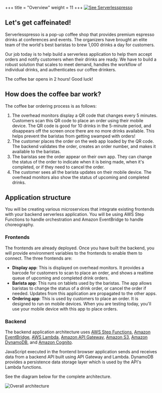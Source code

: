 +++
title = "Overview"
weight = 11
+++
[![See Serverlesspresso](/images/play.png)](https://youtu.be/M6lPZCRCsyA)

## Let's get caffeinated!

Serverlesspresso is a pop-up coffee shop that provides premium espresso drinks at conferences and events. The organizers have brought an elite team of the world's best baristas to brew 1,000 drinks a day for customers.

Our job today is to help build a serverless application to help them accept orders and notify customers when their drinks are ready. We have to build a robust solution that scales to meet demand, handles the workflow of individual drinks, and authenticates our coffee drinkers.

The coffee bar opens in 2 hours! Good luck!

## How does the coffee bar work?

The coffee bar ordering process is as follows:
1. The overhead monitors display a QR code that changes every 5 minutes. Customers scan this QR code to place an order using their mobile device. The QR code is good for 10 drinks in the 5-minute period, and disappears off the screen once there are no more drinks available. This helps prevent the baristas from getting swamped with orders!
2. The customer places the order on the web app loaded by the QR code. The backend validates the order, creates an order number, and makes it available to the baristas.
3. The baristas see the order appear on their own app. They can change the status of the order to indicate when it is being made, when it's completed, or if they need to cancel the order.
4. The customer sees all the barista updates on their mobile device. The overhead monitors also show the status of upcoming and completed drinks.

## Application structure

You will be creating various microservices that integrate existing frontends with your backend serverless application. You will be using AWS Step Functions to handle orchestration and Amazon EventBridge to handle choreography.

### Frontends

The frontends are already deployed. Once you have built the backend, you will provide environment variables to the frontends to enable them to connect. The three frontends are:

* **Display app**: This is displayed on overhead monitors. It provides a barcode for customers to scan to place an order, and shows a realtime queue of upcoming and completed drink orders.
* **Barista app**: This runs on tablets used by the baristas. The app allows baristas to change the status of a drink order, or cancel the order if needed. Updates from this application are propagated to the other apps.
* **Ordering app**: This is used by customers to place an order. It is designed to run on mobile devices. When you are testing today, you'll use your mobile device with this app to place orders.

### Backend
The backend application architecture uses [AWS Step Functions](https://aws.amazon.com/step-functions/), [Amazon EventBridge](https://aws.amazon.com/eventbridge/), [AWS Lambda][lambda], [Amazon API Gateway][api-gw], [Amazon S3][s3], [Amazon DynamoDB][dynamodb], and [Amazon Cognito][cognito].

JavaScript executed in the frontend browser application sends and receives data from a backend API built using API Gateway and Lambda. DynamoDB provides a persistence data storage layer which is used by the API's Lambda functions.

See the diagram below for the complete architecture.

![Overall architecture](/images/se-0-architecture.png)

[amplify-console]: https://aws.amazon.com/amplify/console/
[cognito]: https://aws.amazon.com/cognito/
[lambda]: https://aws.amazon.com/lambda/
[api-gw]: https://aws.amazon.com/api-gateway/
[s3]: https://aws.amazon.com/s3/
[dynamodb]: https://aws.amazon.com/dynamodb/